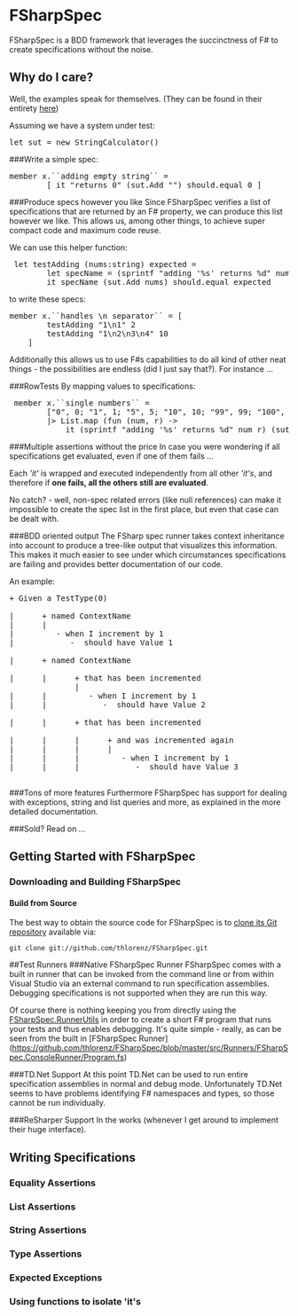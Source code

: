 FSharpSpec
======================================================================
FSharpSpec is a BDD framework that leverages the succinctness of F# to create specifications without the noise.

## Why do I care? 
Well, the examples speak for themselves. (They can be found in their entirety [here](https://github.com/thlorenz/FSharpSpec/tree/master/src/Samples))

Assuming we have a system under test:
<pre>let sut = new StringCalculator()</pre>
###Write a simple spec:
<pre>
member x.``adding empty string`` = 
        [ it "returns 0" (sut.Add "") should.equal 0 ]
</pre>
###Produce specs however you like
Since FSharpSpec verifies a list of specifications that are returned by an F# property, we can produce this list however we like. This allows us, among other things, to achieve super compact code and maximum code reuse. 

We can use this helper function:
<pre>
 let testAdding (nums:string) expected = 
        let specName = (sprintf "adding '%s' returns %d" nums expected)
        it specName (sut.Add nums) should.equal expected
</pre>
to write these specs:
<pre>
member x.``handles \n separator`` = [
        testAdding "1\n1" 2
        testAdding "1\n2\n3\n4" 10
    ]
</pre>
Additionally this allows us to use F#s capabilities to do all kind of other neat things - the possibilities are endless (did I just say that?).
For instance ...

###RowTests 
By mapping values to specifications:
<pre>
 member x.``single numbers`` =
        ["0", 0; "1", 1; "5", 5; "10", 10; "99", 99; "100", 100; "999", 999 ] 
        |> List.map (fun (num, r) -> 
            it (sprintf "adding '%s' returns %d" num r) (sut.Add num) should.equal r)
</pre>
###Multiple assertions without the price
In case you were wondering if all specifications get evaluated, even if one of them fails ...

Each *'it'* is wrapped and executed independently from all other *'it's*, and therefore if **one fails, all the others still are evaluated**.

No catch? - well, non-spec related errors (like null references) can make it impossible to create the spec list in the first place, but even that case can be dealt with.

###BDD oriented output
The FSharp spec runner takes context inheritance into account to produce a tree-like output that visualizes this information. This makes it much easier to see under which circumstances specifications are failing and provides better documentation of our code.

An example:
<pre>
+ Given a TestType(0)

|      + named ContextName
|      |
|         - when I increment by 1
|            -  should have Value 1

|      + named ContextName

|      |      + that has been incremented
              |
|      |         - when I increment by 1
|      |            -  should have Value 2

|      |      + that has been incremented

|      |      |      + and was incremented again
|      |      |      |
|      |      |         - when I increment by 1
|      |      |            -  should have Value 3

</pre>
###Tons of more features
 Furthermore FSharpSpec has support for dealing with exceptions, string and list queries and more, as explained in the more detailed documentation.

###Sold? 
Read on ...

## Getting Started with FSharpSpec

### Downloading and Building FSharpSpec

#### Build from Source
The best way to obtain the source code for FSharpSpec is to [clone its Git repository](http://www.book.git-scm.com/documentation) available via:

`git clone git://github.com/thlorenz/FSharpSpec.git`

##Test Runners
###Native FSharpSpec Runner
FSharpSpec comes with a built in runner that can be invoked from the command line or from within Visual Studio via an external command to run specification assemblies.
Debugging specifications is not supported when they are run this way.

Of course there is nothing keeping you from directly using the [FSharpSpec.RunnerUtils](https://github.com/thlorenz/FSharpSpec/tree/master/src/Runners/FSharpSpec.RunnerUtils/) in order to create a short F# program that runs your tests and thus enables debugging. It's quite simple - really, as can be seen from the built in [FSharpSpec Runner] (https://github.com/thlorenz/FSharpSpec/blob/master/src/Runners/FSharpSpec.ConsoleRunner/Program.fs)

###TD.Net Support
At this point TD.Net can be used to run entire specification assemblies in normal and debug mode.
Unfortunately TD.Net seems to have problems identifying F# namespaces and types, so those cannot be run individually.

###ReSharper Support
In the works (whenever I get around to implement their huge interface).

## Writing Specifications
### Equality Assertions
### List Assertions
### String Assertions
### Type Assertions
### Expected Exceptions
### Using functions to isolate 'it's

